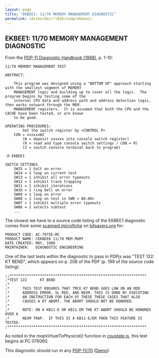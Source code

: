 ```yaml
---
layout: page
title: "EKBEE1: 11/70 MEMORY MANAGEMENT DIAGNOSTIC"
permalink: /disks/dec/rl02k/xxdp/ekbee1/
---
```


EKBEE1: 11/70 MEMORY MANAGEMENT DIAGNOSTIC
------------------------------------------

From the
[PDP-11 Diagnostic Handbook (1988)](http://archive.pcjs.org/pubs/dec/pdp11/diags/PDP11_DiagnosticHandbook_1988.pdf),
p. 1-10:

	11/70 MEMORY MANAGEMENT TEST

	ABSTRACT:

		This program was designed using a "BOTTOM UP" approach starting with the smallest segment of MEMORY
		MANAGEMENT logic and building up to cover all the logic.  The program begins by testing some of the
		internal CPU data and address path and address detection logic, then works outward through the MEM.
		MANAGEMENT registers.  It is assumed that both the CPU and the CACHE have been tested, or are known
		to be good.

	OPERATING PROCEDURES:
			Set the switch register by <CONTROL P>
		CON = xxxxxxWZ
			(W = deposit xxxxxx into console switch register)
			(R = read and type console switch settings / CON = R)
			(Z = switch console terminal back to program)

	.R EKBEEI

	SWITCH SETTINGS
		SW15 = 1 halt on error
		SW14 = 1 loop on current test
		SW13 = 1 inhibit all error typeouts
		SW12 = 1 inhibit trace trapping
		SW11 = 1 inhibit iterations
		SW10 = 1 ring bell on error
		SW09 = 1 loop on error
		SW08 = 1 loop on test in SWR < 06:00>
		SW07 = 1 inhibit multiple error typeouts
		SW06 = 1 selects subtest
		...

The closest we have to a source code listing of the EKBEE1 diagnostic comes from some
[scanned microfiche](http://archive.pcjs.org/pubs/dec/pdp11/diags/AC-7975E-MC_CEKBEE0_1170_MEM_MGMT_May80.pdf)
on [bitsavers.org](http://bitsavers.trailing-edge.com/pdf/dec/pdp11/microfiche/ftp.j-hoppe.de/bw/gh/) for:

	PRODUCT CODE: AC-7975E-MC
	PRODUCT NAME: CEKBEE0 11/70 MEM MGMT
	DATE CREATED: MAY, 1980
	MAINTAINER:   DIAGNOSTIC ENGINEERING

One of the last tests within the diagnostic to pass in PDPjs was "TEST 122: KT BEND", which appears on p. 208 of
the PDF (p. 199 of the source code listing):

	;;***************************************************************
	;*TEST 122      KT BEND
	;*
	;*      THIS TEST ENSURES THAT TMCE KT BEND GOES LOW ON AN ODD
    ;*      ADDRESS ERROR, SL RED, AND NEXM. THIS IS DONE BY EXECUTING
    ;*      AN INSTRUCTION FOR EACH Of THESE THESE CASES THAT ALSO
    ;*      CAUSES A KT ABORT. THE ABORT SHOULD NOT BE HONORED.
    ;*
    ;*      NOTE: ON A KB11-E OR KB11-EM THE KT ABORT SHOULD BE HONORED OVER A
    ;*      NEXM TRAP.  IF THIS IS A KB11-E/EM THEN THIS FEATURE IS TESTED.
    ;****************************************************************

As noted in the *mapVirtualToPhysical()* function in [cpustate.js](/modules/pdp11/lib/cpustate.js), this test
begins at PC 076060.

This diagnostic should run in any [PDP-11/70](/devices/pdp11/machine/1170/) ([Demo](/devices/pdp11/machine/1170/panel/debugger/xxdp/)).
